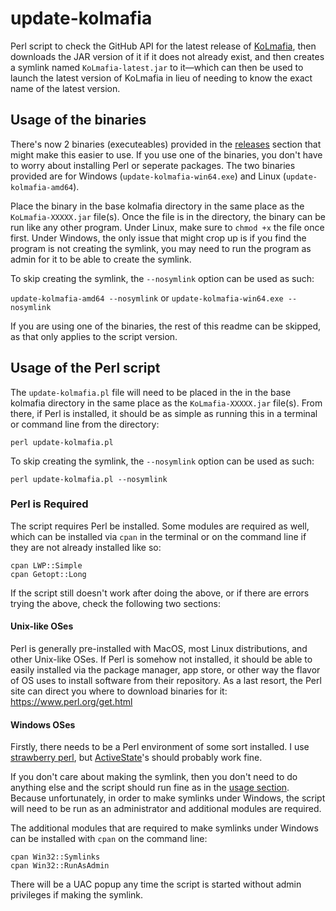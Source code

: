 # update-kolmafia

Perl script to check the GitHub API for the latest release of [KoLmafia](https://github.com/kolmafia/kolmafia), then downloads the JAR version of it if it does not already exist, and then creates a symlink named `KoLmafia-latest.jar` to it&mdash;which can then be used to launch the latest version of KoLmafia in lieu of needing to know the exact name of the latest version.

## Usage of the binaries

There's now 2 binaries (executeables) provided in the [releases](https://github.com/C2Talon/update-kolmafia/releases) section that might make this easier to use. If you use one of the binaries, you don't have to worry about installing Perl or seperate packages. The two binaries provided are for Windows (`update-kolmafia-win64.exe`) and Linux (`update-kolmafia-amd64`).

Place the binary in the base kolmafia directory in the same place as the `KoLmafia-XXXXX.jar` file(s). Once the file is in the directory, the binary can be run like any other program. Under Linux, make sure to `chmod +x` the file once first. Under Windows, the only issue that might crop up is if you find the program is not creating the symlink, you may need to run the program as admin for it to be able to create the symlink.

To skip creating the symlink, the `--nosymlink` option can be used as such:

`update-kolmafia-amd64 --nosymlink` or `update-kolmafia-win64.exe --nosymlink`

If you are using one of the binaries, the rest of this readme can be skipped, as that only applies to the script version.

## Usage of the Perl script

The `update-kolmafia.pl` file will need to be placed in the in the base kolmafia directory in the same place as the `KoLmafia-XXXXX.jar` file(s). From there, if Perl is installed, it should be as simple as running this in a terminal or command line from the directory:

`perl update-kolmafia.pl`

To skip creating the symlink, the `--nosymlink` option can be used as such:

`perl update-kolmafia.pl --nosymlink`

### Perl is Required

The script requires Perl be installed. Some modules are required as well, which can be installed via `cpan` in the terminal or on the command line if they are not already installed like so:

```
cpan LWP::Simple
cpan Getopt::Long
```

If the script still doesn't work after doing the above, or if there are errors trying the above, check the following two sections:

#### Unix-like OSes

Perl is generally pre-installed with MacOS, most Linux distributions, and other Unix-like OSes. If Perl is somehow not installed, it should be able to easily installed via the package manager, app store, or other way the flavor of OS uses to install software from their repository. As a last resort, the Perl site can direct you where to download binaries for it: https://www.perl.org/get.html

#### Windows OSes

Firstly, there needs to be a Perl environment of some sort installed. I use [strawberry perl](https://strawberryperl.com), but [ActiveState](https://www.activestate.com/products/perl/)'s should probably work fine.

If you don't care about making the symlink, then you don't need to do anything else and the script should run fine as in the [usage section](#usage-of-the-perl-script). Because unfortunately, in order to make symlinks under Windows, the script will need to be run as an administrator and additional modules are required.

The additional modules that are required to make symlinks under Windows can be installed with `cpan` on the command line:

```
cpan Win32::Symlinks
cpan Win32::RunAsAdmin
```

There will be a UAC popup any time the script is started without admin privileges if making the symlink.

